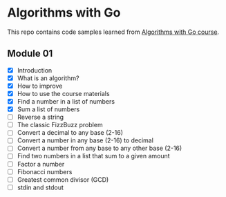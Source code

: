 # Algorithms with Go

This repo contains code samples learned from [Algorithms with Go course](https://algorithmswithgo.com/).

## Module 01
- [x] Introduction
- [x] What is an algorithm?
- [x] How to improve
- [x] How to use the course materials
- [x] Find a number in a list of numbers
- [x] Sum a list of numbers
- [ ] Reverse a string
- [ ] The classic FizzBuzz problem
- [ ] Convert a decimal to any base (2-16)
- [ ] Convert a number in any base (2-16) to decimal
- [ ] Convert a number from any base to any other base (2-16)
- [ ] Find two numbers in a list that sum to a given amount
- [ ] Factor a number
- [ ] Fibonacci numbers
- [ ] Greatest common divisor (GCD)
- [ ] stdin and stdout
